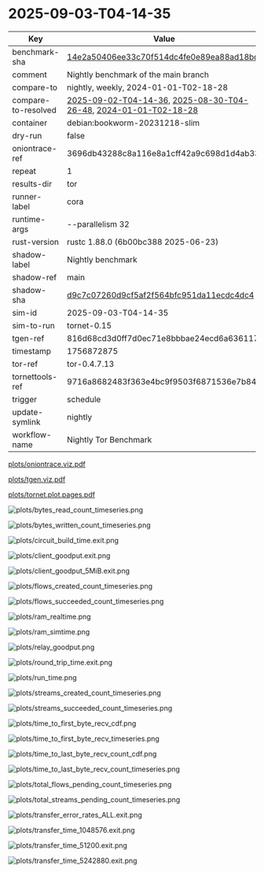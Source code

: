 # 2025-09-03-T04-14-35

| Key | Value |
|-----|-------|
| benchmark-sha | [14e2a50406ee33c70f514dc4fe0e89ea88ad18bd](https://github.com/shadow/benchmark/commit/14e2a50406ee33c70f514dc4fe0e89ea88ad18bd) |
| comment | Nightly benchmark of the main branch |
| compare-to | nightly, weekly, 2024-01-01-T02-18-28 |
| compare-to-resolved | [2025-09-02-T04-14-36](/tor/2025-09-02-T04-14-36/README.md), [2025-08-30-T04-26-48](/tor/2025-08-30-T04-26-48/README.md), [2024-01-01-T02-18-28](/tor/2024-01-01-T02-18-28/README.md) |
| container | debian:bookworm-20231218-slim |
| dry-run | false |
| oniontrace-ref | 3696db43288c8a116e8a1cff42a9c698d1d4ab33 |
| repeat | 1 |
| results-dir | tor |
| runner-label | cora |
| runtime-args | --parallelism 32 |
| rust-version | rustc 1.88.0 (6b00bc388 2025-06-23) |
| shadow-label | Nightly benchmark |
| shadow-ref | main |
| shadow-sha | [d9c7c07260d9cf5af2f564bfc951da11ecdc4dc4](https://github.com/shadow/shadow/commit/d9c7c07260d9cf5af2f564bfc951da11ecdc4dc4) |
| sim-id | 2025-09-03-T04-14-35 |
| sim-to-run | tornet-0.15 |
| tgen-ref | 816d68cd3d0ff7d0ec71e8bbbae24ecd6a636117 |
| timestamp | 1756872875 |
| tor-ref | tor-0.4.7.13 |
| tornettools-ref | 9716a8682483f363e4bc9f9503f6871536e7b846 |
| trigger | schedule |
| update-symlink | nightly |
| workflow-name | Nightly Tor Benchmark |

[plots/oniontrace.viz.pdf](plots/oniontrace.viz.pdf)

[plots/tgen.viz.pdf](plots/tgen.viz.pdf)

[plots/tornet.plot.pages.pdf](plots/tornet.plot.pages.pdf)

![plots/bytes_read_count_timeseries.png](plots/bytes_read_count_timeseries.png)

![plots/bytes_written_count_timeseries.png](plots/bytes_written_count_timeseries.png)

![plots/circuit_build_time.exit.png](plots/circuit_build_time.exit.png)

![plots/client_goodput.exit.png](plots/client_goodput.exit.png)

![plots/client_goodput_5MiB.exit.png](plots/client_goodput_5MiB.exit.png)

![plots/flows_created_count_timeseries.png](plots/flows_created_count_timeseries.png)

![plots/flows_succeeded_count_timeseries.png](plots/flows_succeeded_count_timeseries.png)

![plots/ram_realtime.png](plots/ram_realtime.png)

![plots/ram_simtime.png](plots/ram_simtime.png)

![plots/relay_goodput.png](plots/relay_goodput.png)

![plots/round_trip_time.exit.png](plots/round_trip_time.exit.png)

![plots/run_time.png](plots/run_time.png)

![plots/streams_created_count_timeseries.png](plots/streams_created_count_timeseries.png)

![plots/streams_succeeded_count_timeseries.png](plots/streams_succeeded_count_timeseries.png)

![plots/time_to_first_byte_recv_cdf.png](plots/time_to_first_byte_recv_cdf.png)

![plots/time_to_first_byte_recv_timeseries.png](plots/time_to_first_byte_recv_timeseries.png)

![plots/time_to_last_byte_recv_count_cdf.png](plots/time_to_last_byte_recv_count_cdf.png)

![plots/time_to_last_byte_recv_count_timeseries.png](plots/time_to_last_byte_recv_count_timeseries.png)

![plots/total_flows_pending_count_timeseries.png](plots/total_flows_pending_count_timeseries.png)

![plots/total_streams_pending_count_timeseries.png](plots/total_streams_pending_count_timeseries.png)

![plots/transfer_error_rates_ALL.exit.png](plots/transfer_error_rates_ALL.exit.png)

![plots/transfer_time_1048576.exit.png](plots/transfer_time_1048576.exit.png)

![plots/transfer_time_51200.exit.png](plots/transfer_time_51200.exit.png)

![plots/transfer_time_5242880.exit.png](plots/transfer_time_5242880.exit.png)
